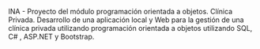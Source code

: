 INA - Proyecto del módulo programación orientada a objetos.
Clínica Privada.
Desarrollo de una aplicación local y Web para la gestión de una clínica privada utilizando programación orientada a objetos utilizando SQL, C# , ASP.NET y Bootstrap.
